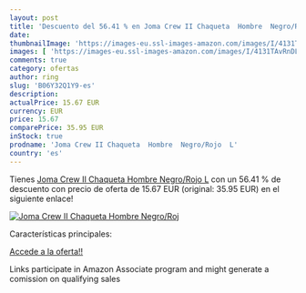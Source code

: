 ```yaml
---
layout: post
title: 'Descuento del 56.41 % en Joma Crew II Chaqueta  Hombre  Negro/Roj'
date: 
thumbnailImage: 'https://images-eu.ssl-images-amazon.com/images/I/4131TAvRnDL._SL200_.jpg'
images: [ 'https://images-eu.ssl-images-amazon.com/images/I/4131TAvRnDL._SL200_.jpg' ]
comments: true
category: ofertas
author: ring
slug: 'B06Y32Q1Y9-es'
description:
actualPrice: 15.67 EUR
currency: EUR
price: 15.67
comparePrice: 35.95 EUR
inStock: true
prodname: 'Joma Crew II Chaqueta  Hombre  Negro/Rojo  L'
country: 'es'
---
```


Tienes [Joma Crew II Chaqueta  Hombre  Negro/Rojo  L](https://www.amazon.es/dp/B06Y32Q1Y9/?tag=tolees-21) con un 56.41 % de descuento con precio de oferta de 15.67 EUR (original: 35.95 EUR) en el siguiente enlace!

[![Joma Crew II Chaqueta  Hombre  Negro/Roj](https://images-eu.ssl-images-amazon.com/images/I/4131TAvRnDL._SL200_.jpg)](https://www.amazon.es/dp/B06Y32Q1Y9/?tag=tolees-21)

Características principales:


[Accede a la oferta!!](https://www.amazon.es/dp/B06Y32Q1Y9/?tag=tolees-21)

Links participate in Amazon Associate program and might generate a comission on qualifying sales


